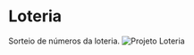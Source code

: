 # Loteria
Sorteio de números da loteria.
![Projeto Loteria](https://user-images.githubusercontent.com/108635477/179429608-a2b6eecb-31ca-46db-90c2-37a8ff088210.png)
